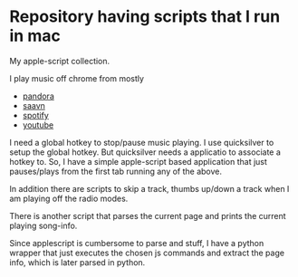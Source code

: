 # Repository having scripts that I run in mac

My apple-script collection.

I play music off chrome from mostly
* [pandora](https://www.pandora.com/)
* [saavn](https://www.saavn.com)
* [spotify](https://open.spotify.com)
* [youtube](https://www.youtube.com)

I need a global hotkey to stop/pause music playing. I use quicksilver
to setup the global hotkey. But quicksilver needs a applicatio to
associate a hotkey to. So, I have a simple apple-script based application
that just pauses/plays from the first tab running any of the above.

In addition there are scripts to skip a track, thumbs up/down a track
when I am playing off the radio modes.

There is another script that parses the current page and prints the
current playing song-info.

Since applescript is cumbersome to parse and stuff, I have a python
wrapper that just executes the chosen js commands and extract the page
info, which is later parsed in python.
